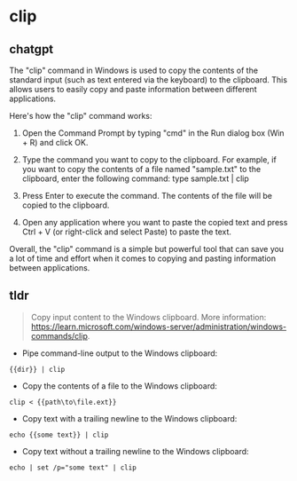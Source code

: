 # clip 
## chatgpt 
The "clip" command in Windows is used to copy the contents of the standard input (such as text entered via the keyboard) to the clipboard. This allows users to easily copy and paste information between different applications.

Here's how the "clip" command works:

1. Open the Command Prompt by typing "cmd" in the Run dialog box (Win + R) and click OK.

2. Type the command you want to copy to the clipboard. For example, if you want to copy the contents of a file named "sample.txt" to the clipboard, enter the following command: type sample.txt | clip

3. Press Enter to execute the command. The contents of the file will be copied to the clipboard.

4. Open any application where you want to paste the copied text and press Ctrl + V (or right-click and select Paste) to paste the text.

Overall, the "clip" command is a simple but powerful tool that can save you a lot of time and effort when it comes to copying and pasting information between applications. 

## tldr 
 
> Copy input content to the Windows clipboard.
> More information: <https://learn.microsoft.com/windows-server/administration/windows-commands/clip>.

- Pipe command-line output to the Windows clipboard:

`{{dir}} | clip`

- Copy the contents of a file to the Windows clipboard:

`clip < {{path\to\file.ext}}`

- Copy text with a trailing newline to the Windows clipboard:

`echo {{some text}} | clip`

- Copy text without a trailing newline to the Windows clipboard:

`echo | set /p="some text" | clip`

